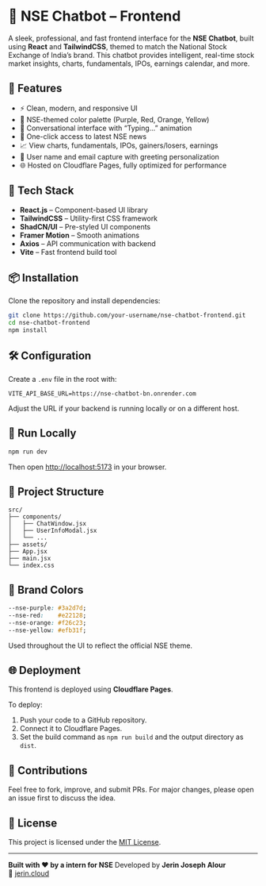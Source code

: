 # 🧠 NSE Chatbot – Frontend

A sleek, professional, and fast frontend interface for the **NSE Chatbot**, built using **React** and **TailwindCSS**, themed to match the National Stock Exchange of India’s brand. This chatbot provides intelligent, real-time stock market insights, charts, fundamentals, IPOs, earnings calendar, and more.

## 🚀 Features

- ⚡ Clean, modern, and responsive UI
- 🎨 NSE-themed color palette (Purple, Red, Orange, Yellow)
- 🤖 Conversational interface with “Typing...” animation
- 📰 One-click access to latest NSE news
- 📈 View charts, fundamentals, IPOs, gainers/losers, earnings
- 👤 User name and email capture with greeting personalization
- 🌐 Hosted on Cloudflare Pages, fully optimized for performance

## 🧰 Tech Stack

- **React.js** – Component-based UI library
- **TailwindCSS** – Utility-first CSS framework
- **ShadCN/UI** – Pre-styled UI components
- **Framer Motion** – Smooth animations
- **Axios** – API communication with backend
- **Vite** – Fast frontend build tool

## 📦 Installation

Clone the repository and install dependencies:

```bash
git clone https://github.com/your-username/nse-chatbot-frontend.git
cd nse-chatbot-frontend
npm install
```

## 🛠️ Configuration

Create a `.env` file in the root with:

```env
VITE_API_BASE_URL=https://nse-chatbot-bn.onrender.com
```

Adjust the URL if your backend is running locally or on a different host.

## 🧪 Run Locally

```bash
npm run dev
```

Then open [http://localhost:5173](http://localhost:5173) in your browser.

## 🧱 Project Structure

```
src/
├── components/
│   ├── ChatWindow.jsx
│   ├── UserInfoModal.jsx
│   └── ...
├── assets/
├── App.jsx
├── main.jsx
└── index.css
```

## 🎨 Brand Colors

```css
--nse-purple: #3a2d7d;
--nse-red:    #e22128;
--nse-orange: #f26c23;
--nse-yellow: #efb31f;
```

Used throughout the UI to reflect the official NSE theme.

## 🌐 Deployment

This frontend is deployed using **Cloudflare Pages**.

To deploy:

1. Push your code to a GitHub repository.
2. Connect it to Cloudflare Pages.
3. Set the build command as `npm run build` and the output directory as `dist`.

## 🤝 Contributions

Feel free to fork, improve, and submit PRs. For major changes, please open an issue first to discuss the idea.

## 📄 License

This project is licensed under the [MIT License](LICENSE).

---

**Built with ❤️ by a intern for NSE**
Developed by **Jerin Joseph Alour**  
🔗 [jerin.cloud](https://jerin.cloud)
